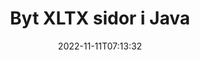 ---
############################# Static ############################
layout: "auto-gen-merger"
date: 2022-11-11T07:13:32
draft: false
otherformats: pps ppsx ppt pptx rtf tex vdx vsdm vsdx vssm vssx vstm vstx vsx vtx xlam

############################# Head ############################
head_title: "Byt och byt ut XLTX sidor i Java"
head_description: "Byt och byt ut positioner på två sidor i en XLTX-fil i Java med hjälp av dokumentsammanslagnings-API."

############################# Header ############################
title: "Byt XLTX sidor i Java"
description: "Byt XLTX-sidor med några rader med Java-kod."
bg_image: "https://cms.admin.containerize.com/templates/aspose/App_Themes/V3/images/bg/header1.png"
bg_overlay: false
button:
    enable: true
    icon: "fas fa-arrow-down"
    label: "Ladda ner gratis provversion"
    link: "https://downloads.groupdocs.com/merger/java"

############################# SubMenu ############################
submenu:
    enable: true

    left:
        img_alt: "GroupDocs.Merger for Java"
        image: "https://cms.admin.containerize.com/templates/groupdocs/images/product-logos/90x90-noborder/groupdocs-merger-java.png"
        product: "GroupDocs.Merger"
        platform: "Java"

    middle:
        button:

            # button loop
            - link: "https://apireference.groupdocs.com/merger/java"
              text: "API-referens"

            # button loop
            - link: "https://github.com/groupdocs-merger"
              text: "Kodexempel"

            # button loop
            - link: "https://products.groupdocs.app/merger/family"
              text: "Livedemos"

            # button loop
            - link: "https://purchase.groupdocs.com/pricing/merger/java"
              text: "Prissättning"

    right:
        link_download: "https://downloads.groupdocs.com/merger"
        link_learn: "https://docs.groupdocs.com/merger/java"
        link_buy: "https://purchase.groupdocs.com"

############################# About ############################
about:
    enable: true
    title: "Om GroupDocs.Merger for Java API"
    content: |
        [GroupDocs.Merger for Java](/sv/merger/java/) erbjuder en enkel lösning för att säkert sammanfoga och dela mellan ett brett utbud av dokumentformat inklusive PDF, Microsoft Office (Word, Excel, PowerPoint , OneNote), OpenDocument, HTML, bilder och många andra inom Java-applikationer. Genom att bara lägga till några rader av koden kan du utföra flera dokumentoperationer som att flytta, ta bort, rotera, byta, extrahera eller ändra orienteringen på sidorna i dokumenten. Dokumentsammanslagnings-API:et stöder också förhandsgranskning av dokumentsidor som en bild för att analysera dokumentstrukturen, formateringen och innehållet på sidan.
        
        GroupDocs.Merger API är ett rätt val för företagslösningar som behöver funktioner för filbyte. Dessa API:er stöds väl på alla större operativsystem och plattformar inklusive J2SE 7.0 (1.7), J2SE 8.0 (1.8), Java 10.

############################# Steps ############################
steps:
    enable: true
    title_left: "Byt XLTX filsidor i Java"
    content_left: |
        [GroupDocs.Merger for Java](/sv/merger/java/) gör det enkelt för Java-utvecklare att byta sida i en XLTX-fil genom att implementera några enkla steg .
        
        * Initiera **SwapOptions** för att ange sidnummer som ska bytas ut.
        * Skapa en ny instans av **Merger** och skicka källdokumentets sökväg som en konstruktorparameter.
        * Ring **swapPages** och skicka **SwapOptions**-objektet.
        * Ring **Save** och ange sökvägen för att spara det resulterande dokumentet.

    title_right: "Systemkrav"
    content_right: |
        GroupDocs.Merger for Java API:er stöds på alla större plattformar och operativsystem. Innan du kör koden nedan, se till att du har följande förutsättningar installerade på ditt system.

        * Operativsystem: Microsoft Windows, Linux, MacOS
        * Utvecklingsmiljöer: NetBeans, IntelliJ IDEA, Eclipse
        * Ramar: J2SE 7.0 (1.7), J2SE 8.0 (1.8), Java 10
        * Ladda ner den senaste versionen av GroupDocs.Merger for Java från [Maven](https://repository.groupdocs.com/webapp/#/artifacts/browse/tree/General/repo/com/groupdocs/groupdocs-merger)
         
    code: |
     {{% merger/additional-styles %}}
     {{< merger/code-merger title="Hur man byter XLTX filsidor med hjälp av Java exempelkod">}}

        ```java    
        // Byt XLTX filsidor med GroupDocs.Merger API
        int pageNumber1 = 6;
        int pageNumber2 = 1;

        // Initiera SwapOptions-klassen för att ange sidnummer som ska bytas
        SwapOptions swapOptions = new SwapOptions(pageNumber2, pageNumber1);

        // Instantiera sammanslagning med indatadokumentet XLTX
        Merger merger = new Merger("input.xltx");

        // Anrop SwapPages-metoden och skicka SwapOptions-objektet till det
        merger.swapPages(swapOptions);
    
        // Anrop Spara-metoden och skicka önskad filsökväg för att spara utdatadokumentet
        merger.save("output.xltx");
        ```
     {{< /merger/code-merger >}}

############################# Demos ############################
demos:
    enable: true
    title: "Livedemos - Byt ut XLTX filsidor online"
    content: |
       Byt XLTX filsidor just nu genom att besöka webbplatsen [GroupDocs.Merger Live Demos](https://products.groupdocs.app/splitter/swap-pages/xltx).
       Livedemon har följande fördelar.
        
############################# About Formats ############################
about_formats:
    enable: true

############################# More Formats ############################
more_formats:
    enable: true
    title: "Byt sidor med andra filformat"
    content: |
        Java dokumenterar sammanslagning och split API för filformat och bilder. Byt några av de populära filformaten enligt nedan.

############################# Back to top ###############################
back_to_top:
    enable: true
---